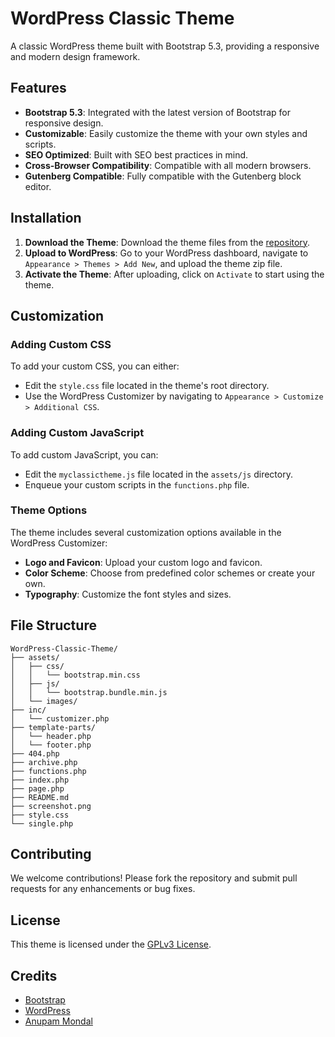 
# WordPress Classic Theme

A classic WordPress theme built with Bootstrap 5.3, providing a responsive and modern design framework.

## Features

- **Bootstrap 5.3**: Integrated with the latest version of Bootstrap for responsive design.
- **Customizable**: Easily customize the theme with your own styles and scripts.
- **SEO Optimized**: Built with SEO best practices in mind.
- **Cross-Browser Compatibility**: Compatible with all modern browsers.
- **Gutenberg Compatible**: Fully compatible with the Gutenberg block editor.

## Installation

1. **Download the Theme**: Download the theme files from the [repository](#).
2. **Upload to WordPress**: Go to your WordPress dashboard, navigate to `Appearance > Themes > Add New`, and upload the theme zip file.
3. **Activate the Theme**: After uploading, click on `Activate` to start using the theme.

## Customization

### Adding Custom CSS

To add your custom CSS, you can either:
- Edit the `style.css` file located in the theme's root directory.
- Use the WordPress Customizer by navigating to `Appearance > Customize > Additional CSS`.

### Adding Custom JavaScript

To add custom JavaScript, you can:
- Edit the `myclassictheme.js` file located in the `assets/js` directory.
- Enqueue your custom scripts in the `functions.php` file.

### Theme Options

The theme includes several customization options available in the WordPress Customizer:
- **Logo and Favicon**: Upload your custom logo and favicon.
- **Color Scheme**: Choose from predefined color schemes or create your own.
- **Typography**: Customize the font styles and sizes.

## File Structure

```plaintext
WordPress-Classic-Theme/
├── assets/
│   ├── css/
│   │   └── bootstrap.min.css
│   ├── js/
│   │   └── bootstrap.bundle.min.js
│   └── images/
├── inc/
│   └── customizer.php
├── template-parts/
│   └── header.php
│   └── footer.php
├── 404.php
├── archive.php
├── functions.php
├── index.php
├── page.php
├── README.md
├── screenshot.png
├── style.css
└── single.php
```

## Contributing

We welcome contributions! Please fork the repository and submit pull requests for any enhancements or bug fixes.

## License

This theme is licensed under the [GPLv3 License](LICENSE).

## Credits

- [Bootstrap](https://getbootstrap.com/)
- [WordPress](https://wordpress.org/)
- [Anupam Mondal](https://anupammondal.in/)
